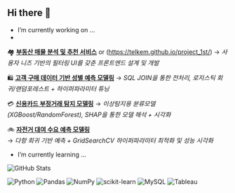 ## Hi there 👋




- I’m currently working on ...
- 
 🏘️ [**부동산 매물 분석 및 추천 서비스**](https://www.figma.com/proto/GEXeHYcYXLw0SnsmNfYfH2/project-1?node-id=18-8&p=f&t=emv8nWgWPmIibR7z-1&scaling=scale-down&content-scaling=fixed&page-id=0%3A1&starting-point-node-id=18%3A8&show-proto-sidebar=1) or (https://telkem.github.io/project_1st/)
  → *사용자 니즈 기반의 필터링 UI를 갖춘 프론트엔드 설계 및 개발*

 🛍️ [**고객 구매 데이터 기반 성별 예측 모델링**]([https://github.com/minsangggg/gender-prediction-ml](https://github.com/minsangggg/hipython_rep/tree/main/%EB%B6%84%EB%A5%98%EC%98%88%EC%B8%A1%EB%AA%A8%EB%8D%B8_%EB%A8%B8%EC%8B%A0%EB%9F%AC%EB%8B%9D))  
  → *SQL JOIN을 통한 전처리, 로지스틱 회귀/랜덤포레스트 + 하이퍼파라미터 튜닝*

 💳 [**신용카드 부정거래 탐지 모델링**]([https://github.com/minsanggg/credit-fraud-detection](https://github.com/minsangggg/hipython_rep/tree/main/%EB%B6%84%EB%A5%98%EC%98%88%EC%B8%A1%EB%AA%A8%EB%8D%B8_%EB%A8%B8%EC%8B%A0%EB%9F%AC%EB%8B%9D))  
  → *이상탐지용 분류모델 (XGBoost/RandomForest), SHAP을 통한 모델 해석 + 시각화*

 🚲 [**자전거 대여 수요 예측 모델링**](https://github.com/minsangggg/bike-demand-prediction)  
  → *다항 회귀 기반 예측 + GridSearchCV 하이퍼파라미터 최적화 및 성능 시각화*


  
- I’m currently learning ...


 
![GitHub Stats](https://github-readme-stats.vercel.app/api?username=minsangggg&show_icons=true&theme=default)


![Python](https://img.shields.io/badge/Python-3776AB?style=for-the-badge&logo=Python&logoColor=white)
![Pandas](https://img.shields.io/badge/Pandas-150458?style=for-the-badge&logo=pandas&logoColor=white)
![NumPy](https://img.shields.io/badge/NumPy-013243?style=for-the-badge&logo=numpy&logoColor=white)
![scikit-learn](https://img.shields.io/badge/Scikit--Learn-F7931E?style=for-the-badge&logo=scikit-learn&logoColor=white)
![MySQL](https://img.shields.io/badge/MySQL-4479A1?style=for-the-badge&logo=mysql&logoColor=white)
![Tableau](https://img.shields.io/badge/Tableau-E97627?style=for-the-badge&logo=tableau&logoColor=white)
